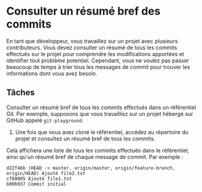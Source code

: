 # Consulter un résumé bref des commits

En tant que développeur, vous travaillez sur un projet avec plusieurs contributeurs. Vous devez consulter un résumé de tous les commits effectués sur le projet pour comprendre les modifications apportées et identifier tout problème potentiel. Cependant, vous ne voulez pas passer beaucoup de temps à trier tous les messages de commit pour trouver les informations dont vous avez besoin.

## Tâches

Consulter un résumé bref de tous les commits effectués dans un référentiel Git. Par exemple, supposons que vous travailliez sur un projet hébergé sur GitHub appelé `git-playground`.

1. Une fois que vous avez cloné le référentiel, accédez au répertoire du projet et consultez un résumé bref de tous les commits.

Cela affichera une liste de tous les commits effectués dans le référentiel, ainsi qu'un résumé bref de chaque message de commit. Par exemple :

```shell
d22f46b (HEAD -> master, origin/master, origin/feature-branch, origin/HEAD) Ajouté file2.txt
cf80005 Ajouté file1.txt
b00b937 Commit initial
```
